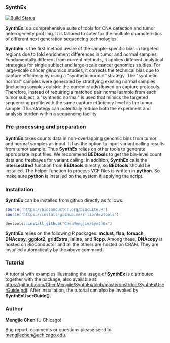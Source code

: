 ### SynthEx

[![Build Status](https://travis-ci.org/dongzhuoer/SynthEx.svg?branch=master)](https://travis-ci.org/dongzhuoer/SynthEx)

**SynthEx** is a comprehensive suite of tools for CNA detection and tumor heterogeneity profiling. 
It is tailored to cater for the multiple characteristics of different next generation sequencing technologies. 

**SynthEx** is the first method aware of the sample-specific bias in targeted regions due to fold enrichment differences in tumor and normal samples. Fundamentally different from current methods, it applies different analytical strategies for single subject and large-scale cancer genomics studies. For large-scale cancer genomics studies, it corrects the technical bias due to capture efficiency by using a "synthetic normal" strategy. The "synthetic normal" samples were generated by stratifying existing normal samples (including samples outside the current study) based on capture protocols. Therefore, instead of requiring a matched pair normal sample from each tumor subject, a "synthetic normal" is used that mimics the targeted sequencing profile with the same capture efficiency level as the tumor sample. This strategy can potentially reduce both the experiment and analysis burden within a sequencing facility. 

### Pre-processing and preparation

**SynthEx** takes counts data in non-overlapping genomic bins from tumor and normal samples as input. It  has  the  option  to  input  variant  calling  results  from  tumor  sample.   Thus **SynthEx** relies  on other tools to generate appropriate input files. We recommend **BEDtools** to get the bin-level count data and freebayes for variant calling.  In addition, **SynthEx** calls the **intersectBed** function from **BEDtools** directly, so **BEDtools** should be installed.  The helper function to process VCF files is written in **python**. So make sure **python** is installed on the system if applying the script.

### Installation

**SynthEx** can be installed from github directly as follows:

```r
source('https://bioconductor.org/biocLite.R')
source('https://install-github.me/r-lib/devtools')

devtools::install_github("ChenMengjie/SynthEx")
```

**SynthEx** relies on the following R packages: **mclust**, **flsa**, **foreach**, **DNAcopy**, **ggplot2**, **gridExtra**, **inline**, and **Rcpp**. Among these, **DNAcopy** is hosted on BioConductor and all the others are hosted on CRAN. 
They are installed automatically by the above command. 

### Tutorial

A tutorial with examples illustrating the usage of **SynthEx** is distributed together with the package, also available at: https://github.com/ChenMengjie/SynthEx/blob/master/inst/doc/SynthExUserGuide.pdf. 
After installation, the tutorial can also be invoked by **SynthExUserGuide()**. 


### Author

**Mengjie Chen** (U Chicago)

Bug report, comments or questions please send to mengjiechen@uchicago.edu.